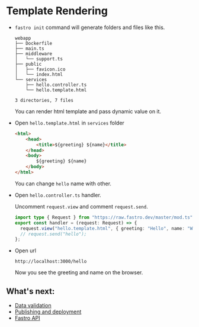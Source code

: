 # Template Rendering

- `fastro init` command will generate folders and files like this.
    ```
    webapp
    ├── Dockerfile
    ├── main.ts
    ├── middleware
    │   └── support.ts
    ├── public
    │   ├── favicon.ico
    │   └── index.html
    └── services
        ├── hello.controller.ts
        └── hello.template.html

    3 directories, 7 files
    ```

    You can render html template and pass dynamic value on it.

- Open `hello.template.html` in `services` folder
    ```html
    <html>
        <head>
            <title>${greeting} ${name}</title>
        </head>
        <body>
            ${greeting} ${name}
        </body>
    </html>
    ```

    You can change `hello` name with other.

- Open `hello.controller.ts` handler. 

    Uncomment `request.view` and comment `request.send`.

    ```ts
    import type { Request } from "https://raw.fastro.dev/master/mod.ts";
    export const handler = (request: Request) => {
      request.view("hello.template.html", { greeting: "Hello", name: "World" });
      // request.send("hello");
    };

    ```
- Open url

    ```
    http://localhost:3000/hello
    ```
    Now you see the greeting and name on the browser.


## What's next:
- [Data validation](validation.md)
- [Publishing and deployment](deployment.md)
- [Fastro API](api.md)